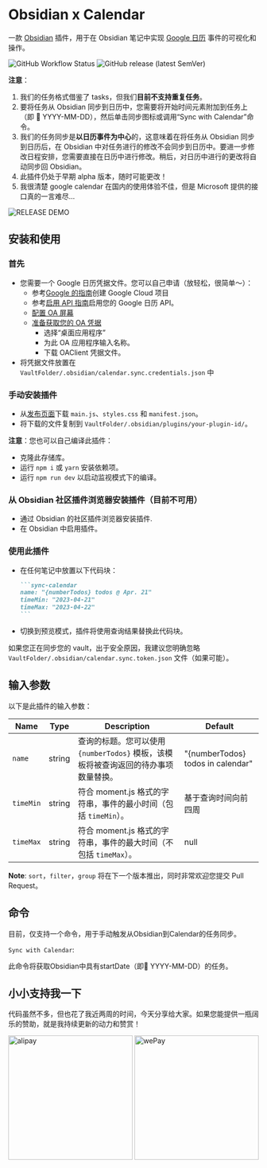 # Obsidian x Calendar

一款 [Obsidian](https://obsidian.md/) 插件，用于在 Obsidian 笔记中实现 [Google 日历](https://calendar.google.com/) 事件的可视化和操作。

![GitHub Workflow Status](https://img.shields.io/github/actions/workflow/status/dustinksi/obsidian-sync-calendar/release.yml?style=shield) ![GitHub release (latest SemVer)](https://img.shields.io/github/v/release/dustinksi/obsidian-sync-calendar?display_name=tag)


**注意**：
1. 我们的任务格式借鉴了 tasks，但我们**目前不支持重复任务**。
2. 要将任务从 Obsidian 同步到日历中，您需要将开始时间元素附加到任务上（即 🛫 YYYY-MM-DD），然后单击同步图标或调用“Sync with Calendar”命令。
3. 我们的任务同步是**以日历事件为中心**的，这意味着在将任务从 Obsidian 同步到日历后，在 Obsidian 中对任务进行的修改不会同步到日历中。要进一步修改日程安排，您需要直接在日历中进行修改。稍后，对日历中进行的更改将自动同步回 Obsidian。
4. 此插件仍处于早期 alpha 版本，随时可能更改！
5. 我很清楚 google calendar 在国内的使用体验不佳，但是 Microsoft 提供的接口真的一言难尽...

![RELEASE DEMO](https://upic-openaccess.oss-cn-beijing.aliyuncs.com/picgo/README_DEMO.gif)

## 安装和使用

### 首先

- 您需要一个 Google 日历凭据文件。您可以自己申请（放轻松，很简单～）：
    - 参考[Google 的指南](https://developers.google.com/workspace/guides/create-project)创建 Google Cloud 项目
    - 参考[启用 API 指南](https://developers.google.com/workspace/guides/enable-apis)启用您的 Google 日历 API。
    - [配置 OA 屏幕](https://console.cloud.google.com/apis/credentials/consent?)
    - [准备获取您的 OA 凭据](https://console.cloud.google.com/apis/credentials/oauthclient)
      - 选择“桌面应用程序”
      - 为此 OA 应用程序输入名称。
      - 下载 OAClient 凭据文件。
- 将凭据文件放置在 `VaultFolder/.obsidian/calendar.sync.credentials.json` 中

### 手动安装插件

- 从[发布页面](https://github.com/dustinksi/obsidian-sync-calendar/releases)下载 `main.js`、`styles.css` 和 `manifest.json`。
- 将下载的文件复制到 `VaultFolder/.obsidian/plugins/your-plugin-id/`。

**注意**：您也可以自己编译此插件：
- 克隆此存储库。
- 运行 `npm i` 或 `yarn` 安装依赖项。
- 运行 `npm run dev` 以启动监视模式下的编译。

### 从 Obsidian 社区插件浏览器安装插件（目前不可用）

- 通过 Obsidian 的社区插件浏览器安装插件.
- 在 Obsidian 中启用插件。

### 使用此插件
- 在任何笔记中放置以下代码块：
   ````markdown
   ```sync-calendar
   name: "{numberTodos} todos @ Apr. 21"
   timeMin: "2023-04-21"
   timeMax: "2023-04-22"
   ```
   ````
- 切换到预览模式，插件将使用查询结果替换此代码块。

如果您正在同步您的 vault，出于安全原因，我建议您明确忽略 `VaultFolder/.obsidian/calendar.sync.token.json` 文件（如果可能）。

## 输入参数

以下是此插件的输入参数：

| Name | Type | Description | Default |
| ------------- | ---- | -------- | ------- |
| `name` | string | 查询的标题。您可以使用 `{numberTodos}` 模板，该模板将被查询返回的待办事项数量替换。 | "{numberTodos} todos in calendar" |
| `timeMin` | string | 符合 moment.js 格式的字符串，事件的最小时间（包括 `timeMin`）。 | 基于查询时间向前四周 |
| `timeMax` | string | 符合 moment.js 格式的字符串，事件的最大时间（不包括 `timeMax`）。 | null |

**Note**: `sort`，`filter`，`group` 将在下一个版本推出，同时非常欢迎您提交 Pull Request。
## 命令

目前，仅支持一个命令，用于手动触发从Obsidian到Calendar的任务同步。

`Sync with Calendar`:

此命令将获取Obsidian中具有startDate（即🛫 YYYY-MM-DD）的任务。

## 小小支持我一下

代码虽然不多，但也花了我近两周的时间，今天分享给大家。如果您能提供一瓶阔乐的赞助，就是我持续更新的动力和赞赏！

<div>
	<img src="https://upic-openaccess.oss-cn-beijing.aliyuncs.com/picgo/17272207-36BA-4959-A858-B413CD6D55F4.jpeg" alt="alipay" height="250">
	<img src="https://upic-openaccess.oss-cn-beijing.aliyuncs.com/picgo/89A3DC7F-50F3-4F41-B1B1-E8D38DE40572.jpeg" alt="wePay" height="250">
</div>
